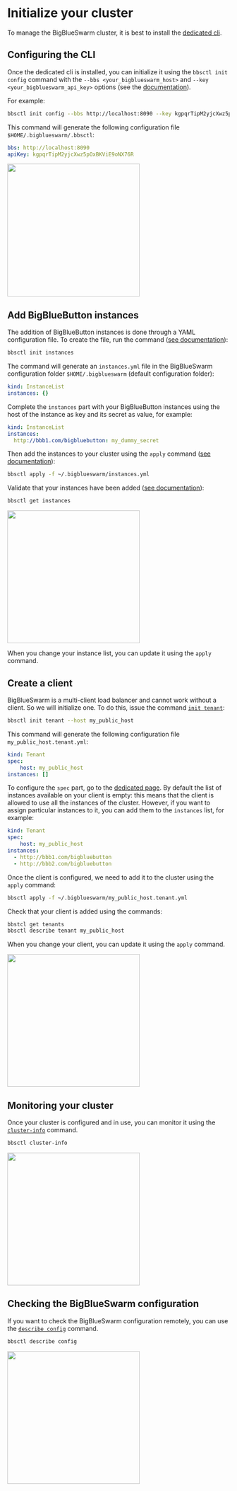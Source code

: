 # Initialize your cluster

To manage the BigBlueSwarm cluster, it is best to install the [dedicated cli](https://github.com/bigblueswarm/bbsctl).

## Configuring the CLI

Once the dedicated cli is installed, you can initialize it using the `bbsctl init config` command with the `--bbs <your_bigblueswarm_host>` and `--key <your_bigblueswarm_api_key>` options (see the [documentation](https://github.com/bigblueswarm/bbsctl/blob/main/docs/bbsctl_init_config.md)).

For example:
```sh
bbsctl init config --bbs http://localhost:8090 --key kgpqrTipM2yjcXwz5pOxBKViE9oNX76R
```

This command will generate the following configuration file `$HOME/.bigblueswarm/.bbsctl`:
```yml
bbs: http://localhost:8090
apiKey: kgpqrTipM2yjcXwz5pOxBKViE9oNX76R
```

<a href="https://asciinema.org/a/2qz4H250QCzMCbioMqEsnkuVE" target="_blank"><img src="https://asciinema.org/a/2qz4H250QCzMCbioMqEsnkuVE.svg" height="300" /></a>


## Add BigBlueButton instances

The addition of BigBlueButton instances is done through a YAML configuration file. To create the file, run the command ([see documentation](https://github.com/bigblueswarm/bbsctl/blob/main/docs/bbsctl_init_instances.md)):
```sh
bbsctl init instances
```

The command will generate an `instances.yml` file in the BigBlueSwarm configuration folder `$HOME/.bigblueswarm` (default configuration folder):

```yml
kind: InstanceList
instances: {}
```

Complete the `instances` part with your BigBlueButton instances using the host of the instance as key and its secret as value, for example:
```yml
kind: InstanceList
instances:
  http://bbb1.com/bigbluebutton: my_dummy_secret
```

Then add the instances to your cluster using the `apply` command ([see documentation](https://github.com/bigblueswarm/bbsctl/blob/main/docs/bbsctl_apply.md)):

```sh
bbsctl apply -f ~/.bigblueswarm/instances.yml
```

Validate that your instances have been added ([see documentation](https://github.com/bigblueswarm/bbsctl/blob/main/docs/bbsctl_get_instances.md)):

```sh
bbsctl get instances
```

<a href="https://asciinema.org/a/nlueByPpY8E9g7DElk85jRcqH" target="_blank"><img src="https://asciinema.org/a/nlueByPpY8E9g7DElk85jRcqH.svg" height="300" /></a>

When you change your instance list, you can update it using the `apply` command.

## Create a client

BigBlueSwarm is a multi-client load balancer and cannot work without a client. So we will initialize one. To do this, issue the command [`init tenant`](https://github.com/bigblueswarm/bbsctl/blob/main/docs/bbsctl_init_tenant.md):

```sh
bbsctl init tenant --host my_public_host
```

This command will generate the following configuration file `my_public_host.tenant.yml`:
```yml
kind: Tenant
spec:
    host: my_public_host
instances: []
``` 

To configure the `spec` part, go to the [dedicated page](../api/TENANTS.md).
By default the list of instances available on your client is empty: this means that the client is allowed to use all the instances of the cluster. However, if you want to assign particular instances to it, you can add them to the `instances` list, for example:
```yml
kind: Tenant
spec:
    host: my_public_host
instances:
  - http://bbb1.com/bigbluebutton
  - http://bbb2.com/bigbluebutton
```

Once the client is configured, we need to add it to the cluster using the `apply` command:
```sh
bbsctl apply -f ~/.bigblueswarm/my_public_host.tenant.yml
```

Check that your client is added using the commands:
```sh
bbstcl get tenants
bbsctl describe tenant my_public_host
```

When you change your client, you can update it using the `apply` command.

<a href="https://asciinema.org/a/gB55DijzRQCl40or7bgpa3sv5" target="_blank"><img src="https://asciinema.org/a/gB55DijzRQCl40or7bgpa3sv5.svg" height="300" /></a>

## Monitoring your cluster

Once your cluster is configured and in use, you can monitor it using the [`cluster-info`](https://github.com/bigblueswarm/bbsctl/blob/main/docs/bbsctl_cluster-info.md) command.

```sh
bbsctl cluster-info
```

<a href="https://asciinema.org/a/Nqec46FDprZpUzbP43oa940Xb" target="_blank"><img src="https://asciinema.org/a/Nqec46FDprZpUzbP43oa940Xb.svg" height="300" /></a>


## Checking the BigBlueSwarm configuration

If you want to check the BigBlueSwarm configuration remotely, you can use the [`describe config`](https://github.com/bigblueswarm/bbsctl/blob/main/docs/bbsctl_describe_config.md) command.

```sh
bbsctl describe config
```

<a href="https://asciinema.org/a/idAmn6AjWZIh77x1oWcaK8Yiv" target="_blank"><img src="https://asciinema.org/a/idAmn6AjWZIh77x1oWcaK8Yiv.svg" height="300" /></a>
